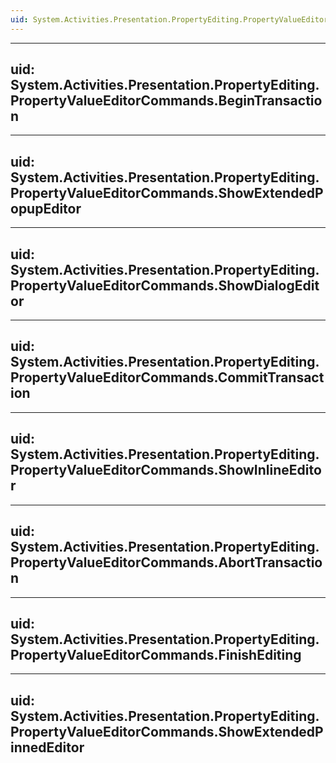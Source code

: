 ```yaml
---
uid: System.Activities.Presentation.PropertyEditing.PropertyValueEditorCommands
---
```


---
uid: System.Activities.Presentation.PropertyEditing.PropertyValueEditorCommands.BeginTransaction
---

---
uid: System.Activities.Presentation.PropertyEditing.PropertyValueEditorCommands.ShowExtendedPopupEditor
---

---
uid: System.Activities.Presentation.PropertyEditing.PropertyValueEditorCommands.ShowDialogEditor
---

---
uid: System.Activities.Presentation.PropertyEditing.PropertyValueEditorCommands.CommitTransaction
---

---
uid: System.Activities.Presentation.PropertyEditing.PropertyValueEditorCommands.ShowInlineEditor
---

---
uid: System.Activities.Presentation.PropertyEditing.PropertyValueEditorCommands.AbortTransaction
---

---
uid: System.Activities.Presentation.PropertyEditing.PropertyValueEditorCommands.FinishEditing
---

---
uid: System.Activities.Presentation.PropertyEditing.PropertyValueEditorCommands.ShowExtendedPinnedEditor
---
